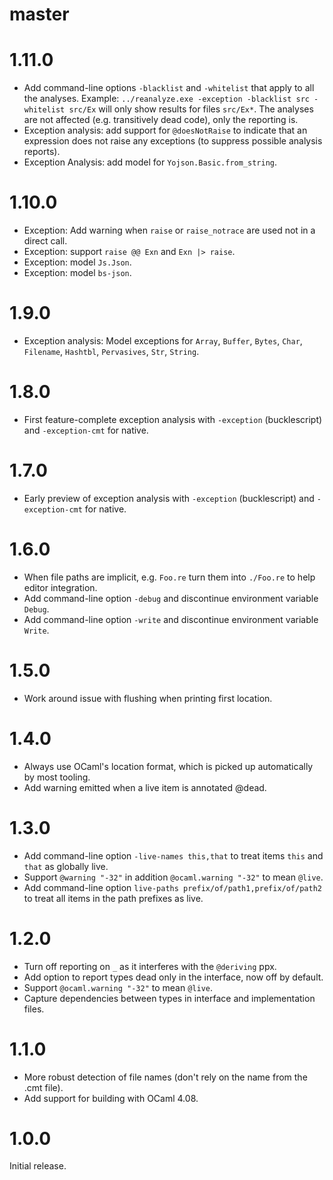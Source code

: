 # master

# 1.11.0
- Add command-line options `-blacklist` and `-whitelist` that apply to all the analyses.
  Example: `../reanalyze.exe -exception -blacklist src -whitelist src/Ex`
  will only show results for files `src/Ex*`.
  The analyses are not affected (e.g. transitively dead code), only the reporting is.
- Exception analysis: add support for `@doesNotRaise` to indicate that an expression does not raise any exceptions (to suppress possible analysis reports).
- Exception Analysis: add model for `Yojson.Basic.from_string`.

# 1.10.0
- Exception: Add warning when `raise` or `raise_notrace` are used not in a direct call.
- Exception: support `raise @@ Exn` and `Exn |> raise`.
- Exception: model `Js.Json`.
- Exception: model `bs-json`.

# 1.9.0
- Exception analysis: Model exceptions for `Array`, `Buffer`, `Bytes`, `Char`, `Filename`, `Hashtbl`, `Pervasives`, `Str`, `String`.

# 1.8.0
- First feature-complete exception analysis with `-exception` (bucklescript) and `-exception-cmt` for native.

# 1.7.0
- Early preview of exception analysis with `-exception` (bucklescript) and `-exception-cmt` for native.

# 1.6.0
- When file paths are implicit, e.g. `Foo.re` turn them into `./Foo.re` to help editor integration.
- Add command-line option `-debug` and discontinue environment variable `Debug`.
- Add command-line option `-write` and discontinue environment variable `Write`.

# 1.5.0
- Work around issue with flushing when printing first location.

# 1.4.0
- Always use OCaml's location format, which is picked up automatically by most tooling.
- Add warning emitted when a live item is annotated @dead.

# 1.3.0
- Add command-line option `-live-names this,that` to treat items `this` and `that` as globally live.
- Support `@warning "-32"` in addition `@ocaml.warning "-32"` to mean `@live`.
- Add command-line option `live-paths prefix/of/path1,prefix/of/path2` to treat all items in the path prefixes as live.

# 1.2.0
- Turn off reporting on `_` as it interferes with the `@deriving` ppx.
- Add option to report types dead only in the interface, now off by default.
- Support `@ocaml.warning "-32"` to mean `@live`.
- Capture dependencies between types in interface and implementation files.

# 1.1.0
- More robust detection of file names (don't rely on the name from the .cmt file).
- Add support for building with OCaml 4.08.

# 1.0.0
Initial release.
